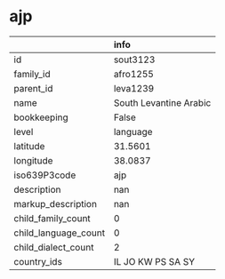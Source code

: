 # ajp
|                      | info                   |
|:---------------------|:-----------------------|
| id                   | sout3123               |
| family_id            | afro1255               |
| parent_id            | leva1239               |
| name                 | South Levantine Arabic |
| bookkeeping          | False                  |
| level                | language               |
| latitude             | 31.5601                |
| longitude            | 38.0837                |
| iso639P3code         | ajp                    |
| description          | nan                    |
| markup_description   | nan                    |
| child_family_count   | 0                      |
| child_language_count | 0                      |
| child_dialect_count  | 2                      |
| country_ids          | IL JO KW PS SA SY      |